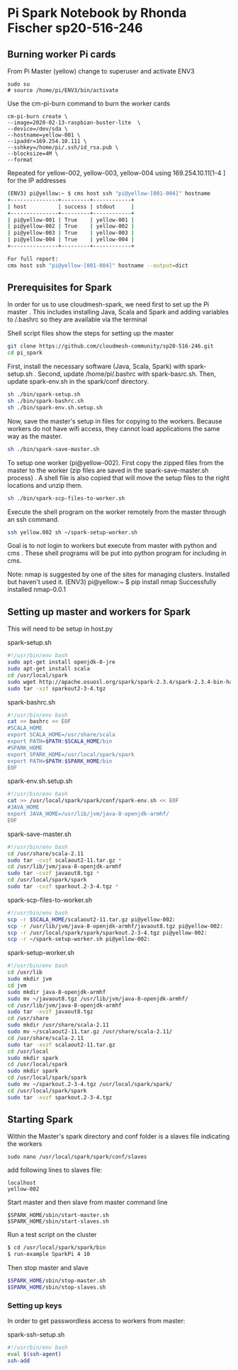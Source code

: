 # Pi Spark Notebook by Rhonda Fischer sp20-516-246
## Burning worker Pi cards
From Pi Master (yellow) change to superuser and activate ENV3

    sudo su
    # source /home/pi/ENV3/bin/activate

Use the cm-pi-burn command to burn the worker cards

    cm-pi-burn create \
    --image=2020-02-13-raspbian-buster-lite  \
    --device=/dev/sda \
    --hostname=yellow-001 \
    --ipaddr=169.254.10.111 \
    --sshkey=/home/pi/.ssh/id_rsa.pub \
    --blocksize=4M \
    --format
 Repeated for yellow-002, yellow-003, yellow-004 using 169.254.10.11[1-4
 ] for the IP addresses
 
  ```bash
 (ENV3) pi@yellow:~ $ cms host ssh "pi@yellow-[001-004]" hostname
+---------------+---------+------------+
| host          | success | stdout     |
+---------------+---------+------------+
| pi@yellow-001 | True    | yellow-001 |
| pi@yellow-002 | True    | yellow-002 |
| pi@yellow-003 | True    | yellow-003 |
| pi@yellow-004 | True    | yellow-004 |
+---------------+---------+------------+

For full report:
cms host ssh "pi@yellow-[001-004]" hostname --output=dict
 ```
 
 ## Prerequisites for Spark
 
 In order for us to use cloudmesh-spark, we need first to set up the Pi master
 . This includes installing Java, Scala and Spark and adding variables to
  /.bashrc so
  they are available via the terminal
   
 Shell script files show the steps for setting up the master 
 
 ```bash
 git clone https://github.com/cloudmesh-community/sp20-516-246.git
cd pi_spark
 ```

First, install the necessary software (Java, Scala, Spark) with spark-setup.sh
.  Second, update /home/pi/.bashrc with spark-basrc.sh.   Then, update spark-env.sh in the spark/conf directory.

```bash
sh ./bin/spark-setup.sh
sh ./bin/spark-bashrc.sh
sh ./bin/spark-env.sh.setup.sh
```
Now, save the master's setup in files for copying to the workers.  Because
 workers do not have wifi access, they
  cannot load applications the same way as the master.

```bash
sh ./bin/spark-save-master.sh
```

To setup one worker (pi@yellow-002).  First copy the zipped files from the
 master to the worker (zip files are saved in the
 spark-save-master.sh process) .  A shell file is also copied that will move the
  setup files to
  the right locations and unzip them.

```bash
sh ./bin/spark-scp-files-to-worker.sh
```
Execute the shell program on the worker remotely from the master through an
 ssh command. 
  

```bash
ssh yellow.002 sh ~/spark-setup-worker.sh
```
 
Goal is to not login to workers but execute from master with python and cms
.  These shell programs will be put into python program for including in cms.

Note: nmap is suggested by one of the sites for managing clusters.  Installed
 but haven't used it. 
  (ENV3) pi@yellow:~ $ pip install nmap
Successfully installed nmap-0.0.1
 
 ## Setting up master and workers for Spark
 
 This will need to be setup in host.py
 
 spark-setup.sh
 
 ```bash
#!/usr/bin/env bash
sudo apt-get install openjdk-8-jre
sudo apt-get install scala
cd /usr/local/spark
sudo wget http://apache.osuosl.org/spark/spark-2.3.4/spark-2.3.4-bin-hadoop2.7.tgz -O sparkout2-3-4.tgz
sudo tar -xzf sparkout2-3-4.tgz
```

 spark-bashrc.sh
 
 ```bash
#!/usr/bin/env bash
cat >> bashrc << EOF
#SCALA_HOME
export SCALA_HOME=/usr/share/scala
export PATH=$PATH:$SCALA_HOME/bin
#SPARK_HOME
export SPARK_HOME=/usr/local/spark/spark
export PATH=$PATH:$SPARK_HOME/bin
EOF
```

 spark-env.sh.setup.sh
 
 ```bash
#!/usr/bin/env bash
cat >> /usr/local/spark/spark/conf/spark-env.sh << EOF
#JAVA_HOME
export JAVA_HOME=/usr/lib/jvm/java-8-openjdk-armhf/
EOF
```
spark-save-master.sh
 
 ```bash
#!/usr/bin/env bash
cd /usr/share/scala-2.11
sudo tar -cvzf scalaout2-11.tar.gz *
cd /usr/lib/jvm/java-8-openjdk-armhf
sudo tar -cvzf javaout8.tgz *
cd /usr/local/spark/spark
sudo tar -cvzf sparkout.2-3-4.tgz *
```
spark-scp-files-to-worker.sh
 
 ```bash
#!/usr/bin/env bash
scp -r $SCALA_HOME/scalaout2-11.tar.gz pi@yellow-002:
scp -r /usr/lib/jvm/java-8-openjdk-armhf/javaout8.tgz pi@yellow-002:
scp -r /usr/local/spark/spark/sparkout.2-3-4.tgz pi@yellow-002:
scp -r ~/spark-setup-worker.sh pi@yellow-002:
```
spark-setup-worker.sh

 ```bash
#!/usr/bin/env bash
cd /usr/lib
sudo mkdir jvm
cd jvm
sudo mkdir java-8-openjdk-armhf
sudo mv ~/javaout8.tgz /usr/lib/jvm/java-8-openjdk-armhf/
cd /usr/lib/jvm/java-8-openjdk-armhf
sudo tar -xvzf javaout8.tgz
cd /usr/share
sudo mkdir /usr/share/scala-2.11
sudo mv ~/scalaout2-11.tar.gz /usr/share/scala-2.11/
cd /usr/share/scala-2.11
sudo tar -xvzf scalaout2-11.tar.gz
cd /usr/local
sudo mkdir spark
cd /usr/local/spark
sudo mkdir spark
cd /usr/local/spark/spark
sudo mv ~/sparkout.2-3-4.tgz /usr/local/spark/spark/
cd /usr/local/spark/spark
sudo tar -xvzf sparkout.2-3-4.tgz
```



## Starting Spark

Within the Master's spark directory and conf folder is a slaves file indicating
 the workers
```lines
sudo nano /usr/local/spark/spark/conf/slaves
```


add following lines to slaves file:

```lines
localhost
yellow-002
```

Start master and then slave from master command line

```command lines
$SPARK_HOME/sbin/start-master.sh
$SPARK_HOME/sbin/start-slaves.sh
```

Run a test script on the cluster
```bash
$ cd /usr/local/spark/spark/bin 
$ run-example SparkPi 4 10
``` 

Then stop master and slave
```bash
$SPARK_HOME/sbin/stop-master.sh
$SPARK_HOME/sbin/stop-slaves.sh
```
### Setting up keys

In order to get passwordless access to workers from master:

spark-ssh-setup.sh
```bash
#!/usr/bin/env bash
eval $(ssh-agent)
ssh-add
```


